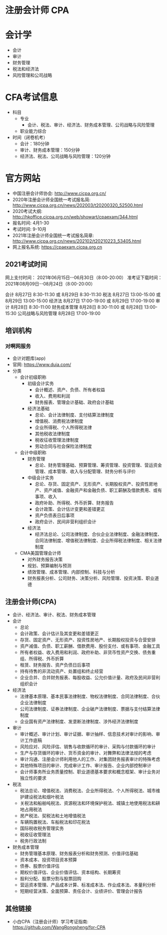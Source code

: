 # 注册会计师 CPA

# 会计学

- 会计
- 审计
- 财务管理
- 税法和经济法
- 风险管理和公司战略

# CFA考试信息

- 科目
  - 专业
    - 会计、税法、审计、经济法、财务成本管理、公司战略与风险管理
  - 职业能力综合
- 时间（闭卷机考）
  - 会计：180分钟
  - 审计、财务成本管理：150分钟
  - 经济法、税法、公司战略与风险管理：120分钟

# 官方网站

- 中国注册会计师协会: <http://www.cicpa.org.cn/>
- 2020年注册会计师全国统一考试报名简: <http://www.cicpa.org.cn/news/202003/t20200320_52500.html>
- 2020考试大纲: <http://hkoffice.cicpa.org.cn/web/showart/cpaexam/344.html>
- 报名时间: 4月1-30
- 考试时间: 9-10月
- 2021年注册会计师全国统一考试报名简章: <http://www.cicpa.org.cn/news/202102/t20210223_53405.html>
- 网上报名系统: <https://cpaexam.cicpa.org.cn>

## 2021考试时间
网上支付时间：	2021年06月15日--06月30日（8:00-20:00）
准考证下载时间：	2021年08月09日--08月24日（8:00-20:00）

 会计 	8月27日    8:30-11:30 或 8月29日   8:30-11:30
 税法 	8月27日  13:00-15:00 或 8月29日 13:00-15:00
 经济法 	8月27日  17:00-19:00 或 8月29日 17:00-19:00
 审计 	8月28日    8:30-11:00
 财务成本管理 	8月28日    8:30-11:00 或 8月28日 13:00-15:30
 公司战略与风险管理 	8月28日  17:00-19:00



## 培训机构

### 对啊网服务

- 会计对题库(app)
- 官网: <https://www.duia.com/>
- 分类
  - 会计初级职称
    - 初级会计实务
      - 会计概述、资产、负债、所有者权益
      - 收入、费用和利润
      - 财务报表、管理会计基础、政府会计基础
    - 经济法基础
      - 总论、会计法律制度、支付结算法律制度
      - 增值税、消费税法律制度
      - 企业所得税、个人所得税法律
      - 其他税收法律制度
      - 税收征收管理法律制度
      - 劳动合同与社会保险法律制度
  - 会计中级职称
    - 财务管理
      - 总论、财务管理基础、预算管理、筹资管理、投资管理、营运资金管理、成本管理、收入与分配管理、财务分析与评价
    - 中级会计实务
      - 总论、存货、固定资产、无形资产、长期股权资产、投资性房地产、资产减值、金融资产和金融负债、职工薪酬及借款费用、或有事项、收入
      - 政府补助、所得税、外币折算、财务报告
      - 会计政策、会计估计变更和差错更正
      - 资产负债表日后事项
      - 政府会计、民间非营利组织会计
    - 经济法
      - 经济法总论、公司法律制度、合伙企业法律制度、金融法律制度、合同法律制度、增值税法律制度、企业所得税法律制度、相关法律制度
  - CMA美国管理会计师
    - 对外财务报告决策
    - 规划、预算编制与预测
    - 绩效管理、成本管理、内部控制、科技与分析
    - 财务报表分析、公司财务、决策分析、风险管理、投资决策、职业道德

## 注册会计师(CPA)

- 会计、经济法、审计、税法、财务成本管理
- 会计
  - 总论
  - 会计政策、会计估计及其变更和差错更正
  - 存货、固定资产、无形资产、投资性房地产、长期股权投资与合营安排
  - 资产减值、负债、职工薪酬、借款费用、股份支付、或有事项、金融工具
  - 所有者权益、收入费用和利润、政府补助、非货币性资产交换、债务重组、所得税、外币折算
  - 租赁、财务报告、资产负债日后事项
  - 持有待售的非流动资产、处置组和终止经营
  - 企业合并、合并财务报表、每股收益、公允价值计量、政府及民间非营利组织会计
- 经济法
  - 法律基本原理、基本民事法律制度、物权法律制度、合同法律制度、合伙企业法律制度
  - 公司法律制度、证券法律制度、企业破产法律制度、票据与支付结算法律制度
  - 企业国有资产法律制度、发垄断法律制度、涉外经济法律制度
- 审计
  - 审计概述、审计计划、审计证据、审计抽样、信息技术对审计的影响、审计工作底稿
  - 风险应对、风险评估、销售与收款循环的审计、采购与付款循环的审计
  - 生产与存货循环的审计、货币资金的审计、对舞弊和法律法规的考虑
  - 审计沟通、注册会计师利用他人的工作、对集团财务报表审计的特殊考虑
  - 其他特殊项目的审计、完成审计工作、审计报告、企业内部控制审计
  - 会计师事务所业务质量控制、职业道德基本要求和概念框架、审计业务对独立性的要求
- 税法
  - 税法总论、增值税法、消费税法、企业所得税法、个人所得税法、城市维护建设税法和烟叶税法
  - 关税法和船舶吨税法、资源税法和环境保护税法、城镇土地使用税法和耕地占用税法
  - 房产税法、契税法和土地增值税法
  - 车辆购置税法、车船税法和印花税法
  - 国际税收税务管理实务
  - 税收征收管理法
  - 税务行政法制
- 财务成本管理
  - 财务管理基本原理、财务报表分析和财务预测、价值评估基础
  - 资本成本、投资项目资本预算
  - 债券、股票价值评估
  - 期权价值评估、企业价值评估、资本结构、长期筹资
  - 股利分配、股票分割与股票回购
  - 营运资本管理、产品成本计算、标准成本法、作业成本法、本量利分析
  - 短期经营决策、全面预算、责任会计、业绩评价、管理会计报告


## 其他链接

- 小白CPA（注册会计师）学习考证指南: <https://github.com/WangRongsheng/for-CPA>
